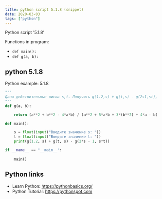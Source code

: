 ```yaml
---
title: python script 5.1.8 (snippet)
date: 2020-03-03
tags: ["python"]
---
```

Python script '5.1.8'

Functions in program: 
* `def main():`
* `def g(a, b):`

## python 5.1.8

Python example: 5.1.8

```python
"""
Даны действительные числа s,t. Получить g(1.2,s) + g(t,s) - g(2s1,st), где g(a, b) = (a**2 + b**2 - 4*a*b) / (a**2 + 5*a*b + 3*(b**2) + 4*a - b)
"""
def g(a, b):

	return (a**2 + b**2 - 4*a*b) / (a**2 + 5*a*b + 3*(b**2) + 4*a - b)

def main():

	s = float(input("Введите значение s: "))
	t = float(input("Введите значение t: "))
	print(g(1.2, s) + g(t, s) - g(2*s - 1, s*t))

if __name__ == "__main__":
	
    main()

```

## Python links

- Learn Python: https://pythonbasics.org/
- Python Tutorial: https://pythonspot.com
